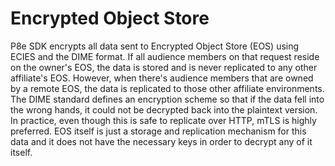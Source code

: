 # Encrypted Object Store

P8e SDK encrypts all data sent to Encrypted Object Store \(EOS\) using ECIES and the DIME format. If all audience members on that request reside on the owner's EOS, the data is stored and is never replicated to any other affiliate's EOS. However, when there's audience members that are owned by a remote EOS, the data is replicated to those other affiliate environments. The DIME standard defines an encryption scheme so that if the data fell into the wrong hands, it could not be decrypted back into the plaintext version. In practice, even though this is safe to replicate over HTTP, mTLS is highly preferred. EOS itself is just a storage and replication mechanism for this data and it does not have the necessary keys in order to decrypt any of it itself.

